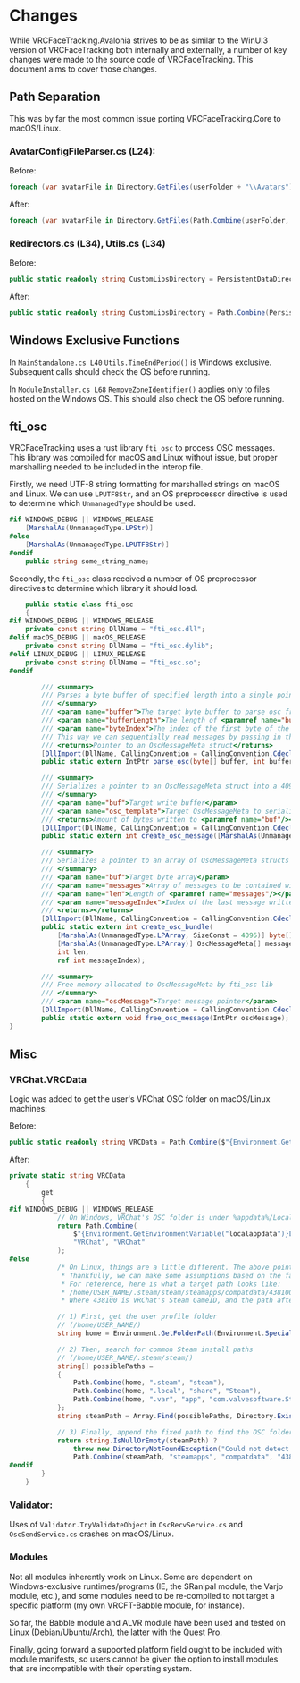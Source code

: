 # Changes

While VRCFaceTracking.Avalonia strives to be as similar to the WinUI3 version of VRCFaceTracking both internally and externally, a number of key changes were made to the source code of VRCFaceTracking. This document aims to cover those changes.

## Path Separation

This was by far the most common issue porting VRCFaceTracking.Core to macOS/Linux.

### AvatarConfigFileParser.cs (L24):

Before:
```csharp
foreach (var avatarFile in Directory.GetFiles(userFolder + "\\Avatars"))
```

After:
```csharp
foreach (var avatarFile in Directory.GetFiles(Path.Combine(userFolder, "Avatars")))
```

### Redirectors.cs (L34), Utils.cs (L34)

Before:
```csharp
public static readonly string CustomLibsDirectory = PersistentDataDirectory + "\\CustomLibs";
```

After:
```csharp
public static readonly string CustomLibsDirectory = Path.Combine(PersistentDataDirectory, "CustomLibs");
```

## Windows Exclusive Functions

In `MainStandalone.cs L40` `Utils.TimeEndPeriod()` is Windows exclusive. Subsequent calls should check the OS before running.

In `ModuleInstaller.cs L68` `RemoveZoneIdentifier()` applies only to files hosted on the Windows OS. This should also check the OS before running.

## fti_osc

VRCFaceTracking uses a rust library `fti_osc` to process OSC messages. This library was compiled for macOS and Linux without issue, but proper marshalling needed to be included in the interop file.

Firstly, we need UTF-8 string formatting for marshalled strings on macOS and Linux. We can use `LPUTF8Str`, and an OS preprocessor directive is used to determine which `UnmanagedType` should be used.

```csharp
#if WINDOWS_DEBUG || WINDOWS_RELEASE
    [MarshalAs(UnmanagedType.LPStr)]
#else
    [MarshalAs(UnmanagedType.LPUTF8Str)]
#endif
    public string some_string_name;
```

Secondly, the `fti_osc` class received a number of OS preprocessor directives to determine which library it should load.

```csharp
    public static class fti_osc
    {
#if WINDOWS_DEBUG || WINDOWS_RELEASE
    private const string DllName = "fti_osc.dll";
#elif macOS_DEBUG || macOS_RELEASE
    private const string DllName = "fti_osc.dylib";
#elif LINUX_DEBUG || LINUX_RELEASE
    private const string DllName = "fti_osc.so";
#endif

        /// <summary>
        /// Parses a byte buffer of specified length into a single pointer to an osc message
        /// </summary>
        /// <param name="buffer">The target byte buffer to parse osc from</param>
        /// <param name="bufferLength">The length of <paramref name="buffer"/></param>
        /// <param name="byteIndex">The index of the first byte of the message. This is modified after a message is parsed
        /// This way we can sequentially read messages by passing in the value this int was last modified to be</param>
        /// <returns>Pointer to an OscMessageMeta struct</returns>
        [DllImport(DllName, CallingConvention = CallingConvention.Cdecl)]
        public static extern IntPtr parse_osc(byte[] buffer, int bufferLength, ref int byteIndex);

        /// <summary>
        /// Serializes a pointer to an OscMessageMeta struct into a 4096 length byte buffer
        /// </summary>
        /// <param name="buf">Target write buffer</param>
        /// <param name="osc_template">Target OscMessageMeta to serialize</param>
        /// <returns>Amount of bytes written to <paramref name="buf"/></returns>
        [DllImport(DllName, CallingConvention = CallingConvention.Cdecl)]
        public static extern int create_osc_message([MarshalAs(UnmanagedType.LPArray, SizeConst = 4096)] byte[] buf, ref OscMessageMeta osc_template);

        /// <summary>
        /// Serializes a pointer to an array of OscMessageMeta structs to a byte array of size 4096
        /// </summary>
        /// <param name="buf">Target byte array</param>
        /// <param name="messages">Array of messages to be contained within the bundle</param>
        /// <param name="len">Length of <paramref name="messages"/></param>
        /// <param name="messageIndex">Index of the last message written to <paramref name="buf"/> before it was filled</param>
        /// <returns></returns>
        [DllImport(DllName, CallingConvention = CallingConvention.Cdecl)]
        public static extern int create_osc_bundle(
            [MarshalAs(UnmanagedType.LPArray, SizeConst = 4096)] byte[] buf,
            [MarshalAs(UnmanagedType.LPArray)] OscMessageMeta[] messages,
            int len,
            ref int messageIndex);

        /// <summary>
        /// Free memory allocated to OscMessageMeta by fti_osc lib
        /// </summary>
        /// <param name="oscMessage">Target message pointer</param>
        [DllImport(DllName, CallingConvention = CallingConvention.Cdecl)]
        public static extern void free_osc_message(IntPtr oscMessage);
}
```

## Misc

### VRChat.VRCData

Logic was added to get the user's VRChat OSC folder on macOS/Linux machines:

Before:

```csharp
public static readonly string VRCData = Path.Combine($"{Environment.GetEnvironmentVariable("localappdata")}Low", "VRChat\\VRChat");
```

After:

```csharp
private static string VRCData
    {
        get
        {
#if WINDOWS_DEBUG || WINDOWS_RELEASE
            // On Windows, VRChat's OSC folder is under %appdata%/LocalLow/VRChat/VRChat
            return Path.Combine(
                $"{Environment.GetEnvironmentVariable("localappdata")}Low",
                "VRChat", "VRChat"
            );
#else
            /* On Linux, things are a little different. The above points to a non-existent folder
             * Thankfully, we can make some assumptions based on the fact VRChat on Linux runs through Proton
             * For reference, here is what a target path looks like:
             * /home/USER_NAME/.steam/steam/steamapps/compatdata/438100/pfx/drive_c/users/steamuser/AppData/LocalLow/VRChat/VRChat/OSC/
             * Where 438100 is VRChat's Steam GameID, and the path after "steam" is pretty much fixed */

            // 1) First, get the user profile folder
            // (/home/USER_NAME/)
            string home = Environment.GetFolderPath(Environment.SpecialFolder.UserProfile);

            // 2) Then, search for common Steam install paths
            // (/home/USER_NAME/.steam/steam/)
            string[] possiblePaths =
            {
                Path.Combine(home, ".steam", "steam"),
                Path.Combine(home, ".local", "share", "Steam"),
                Path.Combine(home, ".var", "app", "com.valvesoftware.Steam", ".local", "share", "Steam")
            };
            string steamPath = Array.Find(possiblePaths, Directory.Exists) ?? string.Empty;

            // 3) Finally, append the fixed path to find the OSC folder.
            return string.IsNullOrEmpty(steamPath) ?
                throw new DirectoryNotFoundException("Could not detect Steam install!") :
                Path.Combine(steamPath, "steamapps", "compatdata", "438100", "pfx", "drive_c", "users", "steamuser", "AppData", "LocalLow", "VRChat", "VRChat");
#endif
        }
    }
```

### Validator:

Uses of `Validator.TryValidateObject` in `OscRecvService.cs` and `OscSendService.cs` crashes on macOS/Linux.

### Modules

Not all modules inherently work on Linux. Some are dependent on Windows-exclusive runtimes/programs (IE, the SRanipal module, the Varjo module, etc.), and some modules need to be re-compiled to not target a specific platform (my own VRCFT-Babble module, for instance).

So far, the Babble module and ALVR module have been used and tested on Linux (Debian/Ubuntu/Arch), the latter with the Quest Pro.

Finally, going forward a supported platform field ought to be included with module manifests, so users cannot be given the option to install modules that are incompatible with their operating system.
